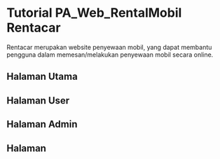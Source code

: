 # Tutorial PA_Web_RentalMobil Rentacar
Rentacar merupakan website penyewaan mobil, yang dapat membantu pengguna dalam memesan/melakukan penyewaan mobil secara online.

## Halaman Utama

## Halaman User

## Halaman Admin

## Halaman 
